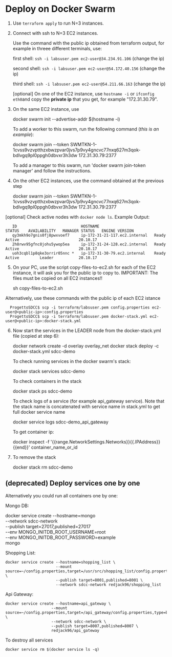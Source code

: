 # Deploy on Docker Swarm
1) Use `terraform apply` to run N=3 instances.
2) Connect with ssh to N=3 EC2 instances. 

   Use the command with the public ip obtained from terraform output, for example in threee different terminals, use:

   first shell: `ssh -i labsuser.pem ec2-user@34.234.91.106` (change the ip)

   second shell: `ssh -i labsuser.pem ec2-user@54.172.40.156` (change the ip)

   third shell: `ssh -i labsuser.pem ec2-user@54.211.66.163` (change the ip)

   [optional] On one of the EC2 instance, use `hostname -i` or `ifconfig eth0`and copy the **private ip** that you get, for example "172.31.30.79".

3) On the same EC2 instance, use


      docker swarm init --advertise-addr $(hostname -i)

   To add a worker to this swarm, run the following command (_this is an example_):

      docker swarm join --token SWMTKN-1-1cvss9vzvptthzxbwzpvar0jvs7p9vy4gncvc77nxq627m3qok-bdlvgq9pl0ppgh0dbvxr3h3dw 172.31.30.79:2377

   To add a manager to this swarm, run 'docker swarm join-token manager' and follow the instructions.

4) On the other EC2 instances, use the command obtained at the previous step

    
    docker swarm join --token SWMTKN-1-1cvss9vzvptthzxbwzpvar0jvs7p9vy4gncvc77nxq627m3qok-bdlvgq9pl0ppgh0dbvxr3h3dw 172.31.30.79:2377

[optional] Check active nodes with `docker node ls`. Example Output:
```console
   ID                            HOSTNAME                        STATUS    AVAILABILITY   MANAGER STATUS   ENGINE VERSION
   qy3mkh9o7gnis0fj8pwxvoef7     ip-172-31-21-117.ec2.internal   Ready     Active                          20.10.17
   2h8rwv95gfnc8johu5ywop5ea     ip-172-31-24-128.ec2.internal   Ready     Active                          20.10.17
   uoh3cqbl1p8qke3orrir05nnc *   ip-172-31-30-79.ec2.internal    Ready     Active         Leader           20.10.17
```

5) On your PC, use the script copy-files-to-ec2.sh for each of the EC2 instance, it will ask you for the public ip to copy to.
IMPORTANT: The files must be copied on all EC2 instances!!


      sh copy-files-to-ec2.sh

Alternatively, use these commands with the public ip of each EC2 istance

      ProgettoSDCC$ scp -i terraform/labsuser.pem config.properties ec2-user@<public-ip>:config.properties
      ProgettoSDCC$ scp -i terraform/labsuser.pem docker-stack.yml ec2-user@<public-ip>:docker-stack.yml

6) Now start the services in the LEADER node from the docker-stack.yml file (copied at step 6):

      
      docker network create -d overlay overlay_net
      docker stack deploy -c docker-stack.yml sdcc-demo

   To check running services in the docker swarm's stack:

      docker stack services sdcc-demo

   To check containers in the stack

      docker stack ps sdcc-demo

   To check logs of a service (for example api_gateway service). Note that the stack name is concatenated with service name in stack.yml to get full docker service name

      docker service logs sdcc-demo_api_gateway
   
   To get container ip:

      docker inspect -f '{{range.NetworkSettings.Networks}}{{.IPAddress}}{{end}}' container_name_or_id


7) To remove the stack


      docker stack rm sdcc-demo

## (deprecated) Deploy services one by one 
Alternatively you could run all containers one by one:

Mongo DB:

   docker service create --hostname=mongo \
   --network sdcc-network \
   --publish target=27017,published=27017 \
   --env MONGO_INITDB_ROOT_USERNAME=root \
   --env MONGO_INITDB_ROOT_PASSWORD=example \
   mongo


Shopping List: 

    docker service create --hostname=shopping_list \
                          --mount source=~/config.properties,target=/usr/src/shopping_list/config.properties,type=bind \
                          --publish target=8001,published=8001 \
                          --network sdcc-network redjack96/shopping_list 



Api Gateway:

    docker service create --hostname=api_gateway \
                        --mount source=~/config.properties,target=/api_gateway/config.properties,type=bind \
                        --network sdcc-network \
                        --publish target=8007,published=8007 \
                        redjack96/api_gateway

To destroy all services

    
    docker service rm $(docker service ls -q)


    